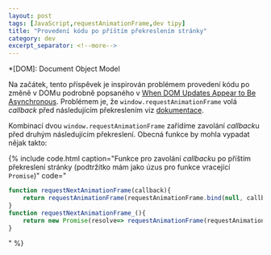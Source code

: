 ```yaml
---
layout: post
tags: [JavaScript,requestAnimationFrame,dev tipy]
title: "Provedení kódu po příštím překreslením stránky"
category: dev
excerpt_separator: <!--more-->
---
```


*[DOM]: Document Object Model

Na začátek, tento příspěvek je inspirován problémem provedení kódu po změně v DOM u podrobně popsaného v [When DOM Updates Appear to Be Asynchronous](https://macarthur.me/posts/when-dom-updates-appear-to-be-asynchronous). Problémem je, že `window.requestAnimationFrame` volá *callback* před následujícím překreslením viz [dokumentace](https://developer.mozilla.org/en-US/docs/Web/API/window/requestAnimationFrame "Popis API na MDN").

<!--more-->

Kombinací dvou `window.requestAnimationFrame` zařídíme zavolání *callback*u před druhým následujícím překreslení. Obecná funkce by mohla vypadat nějak takto:

{% include code.html caption="Funkce pro zavolání *callback*u po příštím překreslení stránky (podtržítko mám jako úzus pro funkce vracející `Promise`)" code="
```JavaScript
function requestNextAnimationFrame(callback){
    return requestAnimationFrame(requestAnimationFrame.bind(null, callback));
}
function requestNextAnimationFrame_(){
    return new Promise(resolve=> requestAnimationFrame(requestAnimationFrame.bind(null, resolve)));
}
```
" %}
